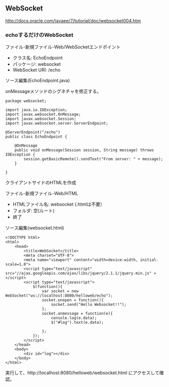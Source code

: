 WebSocket
-------------

<http://docs.oracle.com/javaee/7/tutorial/doc/websocket004.htm>

### echoするだけのWebSocket

ファイル-新規ファイル-Web/WebSocketエンドポイント

- クラス名: EchoEndpoint
- パッケージ: websocket
- WebSocket URI: /echo

ソース編集(EchoEndpoint.java)

onMessageメソッドのシグネチャを修正する。

    package websocket;

    import java.io.IOException;
    import javax.websocket.OnMessage;
    import javax.websocket.Session;
    import javax.websocket.server.ServerEndpoint;

    @ServerEndpoint("/echo")
    public class EchoEndpoint {

        @OnMessage
        public void onMessage(Session session, String message) throws IOException {
            session.getBasicRemote().sendText("From server: " + message);
        }
        
    }

クライアントサイドのHTMLを作成

ファイル-新規ファイル-Web/HTML

- HTMLファイル名: websocket  (.htmlは不要）
- フォルダ: 空(ルート)
- 終了

ソース編集(websocket.html)

    <!DOCTYPE html>
    <html>
        <head>
            <title>WebSocket</title>
            <meta charset="UTF-8">
            <meta name="viewport" content="width=device-width, initial-scale=1.0">
            <script type="text/javascript" src="//ajax.googleapis.com/ajax/libs/jquery/2.1.1/jquery.min.js" ></script>
            <script type="text/javascript">
                $(function(){
                    var socket = new WebSocket("ws://localhost:8080/helloweb/echo");
                    socket.onopen = function(){
                        socket.send("Hello Websocket!!");
                    };
                    socket.onmessage = function(e){
                        console.log(e.data);
                        $("#log").text(e.data);

                    };
                });
            </script>
        </head>
        <body>
            <div id="log"></div>
        </body>
    </html>

実行して、http://localhost:8080/helloweb/websocket.html にアクセスして確認。


